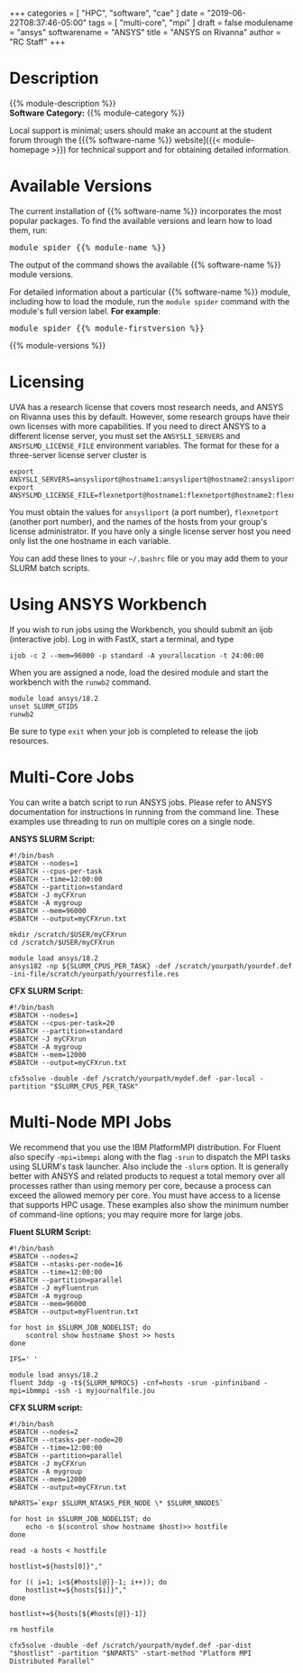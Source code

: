 +++
categories = [
  "HPC",
  "software",
  "cae"
]
date = "2019-06-22T08:37:46-05:00"
tags = [
  "multi-core",
  "mpi"
]
draft = false
modulename = "ansys"
softwarename = "ANSYS"
title = "ANSYS on Rivanna"
author = "RC Staff"
+++

# Description
{{% module-description %}}
<br>
**Software Category:** {{% module-category %}}

Local support is minimal; users should make an account at the student forum through the [{{% software-name %}} website]({{< module-homepage >}}) for technical support and for obtaining detailed information.

# Available Versions
The current installation of {{% software-name %}} incorporates the most popular packages. To find the available versions and learn how to load them, run:
<pre>module spider {{% module-name %}}</pre>

The output of the command shows the available {{% software-name %}} module versions.

For detailed information about a particular {{% software-name %}} module, including how to load the module, run the `module spider` command with the module's full version label. __For example__:
<pre>module spider {{% module-firstversion %}}</pre>

{{% module-versions %}}

# Licensing
UVA has a research license that covers most research needs, and ANSYS on Rivanna uses this by default.  However, some research groups have their own licenses with more capabilities.  If you need to direct ANSYS to a different license server, you must set the `ANSYSLI_SERVERS` and `ANSYSLMD_LICENSE_FILE` environment variables.  The format for these for a three-server license server cluster is
```
export ANSYSLI_SERVERS=ansysliport@hostname1:ansysliport@hostname2:ansysliport@hostname3
export ANSYSLMD_LICENSE_FILE=flexnetport@hostname1:flexnetport@hostname2:flexnetport@hostname3
```
You must obtain the values for `ansysliport` (a port number), `flexnetport` (another port number), and the names of the hosts from your group's license administrator.  If you have only a single license server host you need only list the one hostname in each variable.

You can add these lines to your `~/.bashrc` file or you may add them to your SLURM batch scripts.

# Using ANSYS Workbench
If you wish to run jobs using the Workbench, you should submit an ijob (interactive job).  Log in with FastX, start a terminal, and type
```
ijob -c 2 --mem=96000 -p standard -A yourallocation -t 24:00:00
```
When you are assigned a node, load the desired module and start the workbench with the `runwb2` command.
```
module load ansys/18.2
unset SLURM_GTIDS
runwb2
```
Be sure to type `exit` when your job is completed to release the ijob resources.

# Multi-Core Jobs
You can write a batch script to run ANSYS jobs.  Please refer to ANSYS documentation for instructions in running from the command line.  These examples use threading to run on multiple cores on a single node.

**ANSYS SLURM Script:**
```
#!/bin/bash
#SBATCH --nodes=1
#SBATCH --cpus-per-task
#SBATCH --time=12:00:00
#SBATCH --partition=standard
#SBATCH -J myCFXrun
#SBATCH -A mygroup
#SBATCH --mem=96000
#SBATCH --output=myCFXrun.txt

mkdir /scratch/$USER/myCFXrun
cd /scratch/$USER/myCFXrun

module load ansys/18.2
ansys182 -np ${SLURM_CPUS_PER_TASK} -def /scratch/yourpath/yourdef.def -ini-file/scratch/yourpath/yourresfile.res
```

**CFX SLURM Script:**
```
#!/bin/bash
#SBATCH --nodes=1
#SBATCH --cpus-per-task=20
#SBATCH --partition=standard
#SBATCH -J myCFXrun
#SBATCH -A mygroup
#SBATCH --mem=12000
#SBATCH --output=myCFXrun.txt

cfx5solve -double -def /scratch/yourpath/mydef.def -par-local -partition "$SLURM_CPUS_PER_TASK"
```

# Multi-Node MPI Jobs

We recommend that you use the IBM PlatformMPI distribution.  For Fluent also specify `-mpi=ibmmpi` along with the flag `-srun` to dispatch the MPI tasks using SLURM's task launcher.  Also include the `-slurm` option.  It is generally better with ANSYS and related products to request a total memory over all processes rather than using memory per core, because a process can exceed the allowed memory per core.  You must have access to a license that supports HPC usage.  These examples also show the minimum number of command-line options; you may require more for large jobs.

**Fluent SLURM Script:**
```
#!/bin/bash
#SBATCH --nodes=2
#SBATCH --ntasks-per-node=16
#SBATCH --time=12:00:00
#SBATCH --partition=parallel
#SBATCH -J myFluentrun
#SBATCH -A mygroup
#SBATCH --mem=96000
#SBATCH --output=myFluentrun.txt

for host in $SLURM_JOB_NODELIST; do
    scontrol show hostname $host >> hosts
done

IFS=' '

module load ansys/18.2
fluent 3ddp -g -t${SLURM_NPROCS} -cnf=hosts -srun -pinfiniband -mpi=ibmmpi -ssh -i myjournalfile.jou
```

**CFX SLURM script:**
```
#!/bin/bash
#SBATCH --nodes=2
#SBATCH --ntasks-per-node=20
#SBATCH --time=12:00:00
#SBATCH --partition=parallel
#SBATCH -J myCFXrun
#SBATCH -A mygroup
#SBATCH --mem=12000
#SBATCH --output=myCFXrun.txt

NPARTS=`expr $SLURM_NTASKS_PER_NODE \* $SLURM_NNODES`

for host in $SLURM_JOB_NODELIST; do
    echo -n $(scontrol show hostname $host)>> hostfile
done

read -a hosts < hostfile

hostlist=${hosts[0]}","

for (( i=1; i<${#hosts[@]}-1; i++)); do
    hostlist+=${hosts[$i]}","
done

hostlist+=${hosts[${#hosts[@]}-1]}

rm hostfile

cfx5solve -double -def /scratch/yourpath/mydef.def -par-dist "$hostlist" -partition "$NPARTS" -start-method "Platform MPI Distributed Parallel"
```
